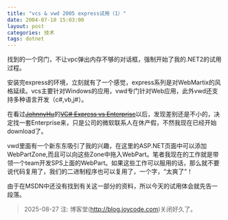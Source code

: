 ```yaml
---
title: "vcs & vwd 2005 express试用（1）"
date: 2004-07-10 15:03:00
layout: post
categories: 技术
tags: dotnet
---
```


找到的一个窍门，不让vpc弹出内存不够的对话框，强制开始了我的.NET2的试用过程。

安装完express的环境，立刻就有了一个感觉，express系列是对WebMartix的风格延续。vcs主要针对Windows的应用，vwd专门针对Web应用，此外vwd还支持多种语言开发（c#,vb,j#）。

在看过[~~JohnnyHu~~](http://blog.joycode.com/johnnyhu)的[~~VC# Express vs Enterprise~~](http://blog.joycode.com/johnnyhu/posts/26910.aspx)以后，发现差别还是不小的，决定找一套Enterprise来，只是公司的微软联系人在休产假，不然我现在已经开始download了。

vwd里面有一个新东东吸引了我的兴趣，在这里的ASP.NET页面中可以添加WebPartZone,而且可以向这些Zone中拖入WebPart。笔者我现在的工作就是带领一个team开发SPS上面的WebPart。如果这些工作可以服用的话，那么就不要说代码复用了，我们的二进制程序也可以复用了，一个字，“太爽了”！

由于在MSDN中还没有找到有关这一部分的资料，所以今天的试用体会就先告一段落。

> 2025-08-27 注: 博客堂(http://blog.joycode.com)关闭好久了。
